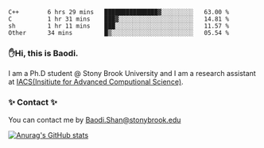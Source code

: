 <!--START_SECTION:waka-->

```text
C++        6 hrs 29 mins   ███████████████▓░░░░░░░░░   63.00 %
C          1 hr 31 mins    ███▓░░░░░░░░░░░░░░░░░░░░░   14.81 %
sh         1 hr 11 mins    ███░░░░░░░░░░░░░░░░░░░░░░   11.57 %
Other      34 mins         █▒░░░░░░░░░░░░░░░░░░░░░░░   05.54 %
```

<!--END_SECTION:waka-->

### ✋Hi, this is Baodi. 

I am a Ph.D student @ Stony Brook University and I am a research assistant at [IACS(Insitiute for Advanced Computional Science)](https://iacs.stonybrook.edu/).

### ✨ Contact ✨

You can contact me by [Baodi.Shan@stonybrook.edu](mailto:Baodi.Shan@stonybrook.edu)

[![Anurag's GitHub stats](https://github-readme-stats.vercel.app/api?username=lwshanbd&theme=jolly&show_icons=true&count_private=true&include_all_commits=true)](https://github.com/anuraghazra/github-readme-stats)



<!--
**lwshanbd/lwshanbd** is a ✨ _special_ ✨ repository because its `README.md` (this file) appears on your GitHub profile.

Here are some ideas to get you started:

- 🔭 I’m currently working on ...
- 🌱 I’m currently learning ...
- 👯 I’m looking to collaborate on ...
- 🤔 I’m looking for help with ...
- 💬 Ask me about ...
- 📫 How to reach me: ...
- 😄 Pronouns: ...
- ⚡ Fun fact: ...
-->
